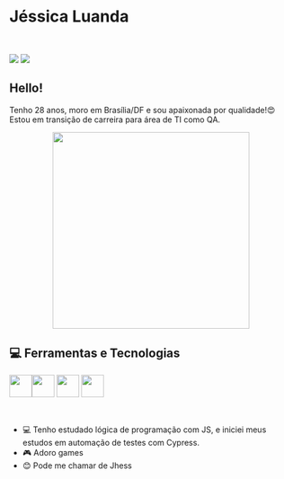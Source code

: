 
# Jéssica Luanda   

<br>  

<a href="https://www.instagram.com/ijheess/profilecard/?igsh=MW9zZzhvaTJ4eW14eQ==)" target="_blank"><img loading="lazy" src="https://img.shields.io/badge/-Instagram-%23E4405F?style=for-the-badge&logo=instagram&logoColor=white" target="_blank"></a> 
<a href="www.linkedin.com/in/jessicaluanda" target="_blank"><img loading="lazy" src="https://img.shields.io/badge/-LinkedIn-%230077B5?style=for-the-badge&logo=linkedin&logoColor=white" target="_blank"> 
</a> 
<br>



## Hello!

Tenho 28 anos, moro em Brasília/DF e sou apaixonada por qualidade!😍
Estou em transição de carreira para área de TI como QA.
<br>  

<p align="center">
<img src="https://uploadimage.io/images/2024/10/27/Eu-IA.png" width="350" height="350" align="center"/></a> </p>


## 💻 Ferramentas e Tecnologias
<img src="https://cdn.jsdelivr.net/gh/devicons/devicon@latest/icons/github/github-original.svg" width="40" height="40"/><img src="https://cdn.jsdelivr.net/gh/devicons/devicon@latest/icons/javascript/javascript-original.svg" width="40" height="40" /> <img src="https://cdn.jsdelivr.net/gh/devicons/devicon@latest/icons/selenium/selenium-original.svg" width="40" height="40" /> <img src="https://cdn.jsdelivr.net/gh/devicons/devicon@latest/icons/vscode/vscode-original.svg" width="40" height="40" />

<br> 

- 💻 Tenho estudado lógica de programação com JS, e iniciei meus estudos em automação de testes com Cypress.
- 🎮 Adoro games
- 😊 Pode me chamar de Jhess








